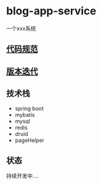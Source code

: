 # blog-app-service

一个xxx系统

## [代码规范](./rule.md)

## [版本迭代]()

## 技术栈

* spring boot
* mybatis
* mysql
* redis
* druid
* pageHelper

## 状态

持续开发中....
